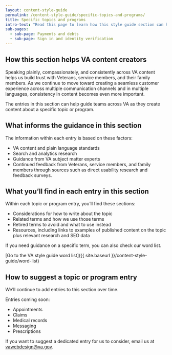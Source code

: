 ```yaml
---
layout: content-style-guide
permalink: /content-style-guide/specific-topics-and-programs/
title: Specific topics and programs
intro-text: "Read this page to learn how this style guide section can help you as you create VA content—and how to suggest new entries."
sub-pages:
  - sub-page: Payments and debts
  - sub-page: Sign in and identity verification
---
```


## How this section helps VA content creators

Speaking plainly, compassionately, and consistently across VA content helps us build trust with Veterans, service members, and their family members. As we continue to move toward creating a seamless customer experience across multiple communication channels and in multiple languages, consistency in content becomes even more important. 

The entries in this section can help guide teams  across VA as they create content about a specific topic or program.  
 

## What informs the guidance in this section

The information within each entry is based on these factors: 

- VA content and plain language standards 
- Search and analytics research 
- Guidance from VA subject matter experts 
- Continued feedback from Veterans, service members, and family members through sources such as direct usability research and feedback surveys. 

## What you’ll find in each entry in this section

Within each topic or program entry, you’ll find these sections: 

- Considerations for how to write about the topic 
- Related terms and how we use those terms
- Retired terms to avoid and what to use instead 
- Resources, including links to examples of published content on the topic plus relevant research and SEO data 

If you need guidance on a specific term, you can also check our word list.  

[Go to the VA style guide word list]({{ site.baseurl }}/content-style-guide/word-list)

## How to suggest a topic or program entry

We’ll continue to add entries to this section over time. 

Entries coming soon: 

- Appointments 
- Claims 
- Medical records 
- Messaging 
- Prescriptions 

If you want to suggest a dedicated entry for us to consider, email us at vawebdesign@va.gov. 
